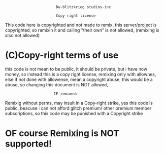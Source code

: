                            Dw-blitzkrieg studios-inc
                           
                           Copy right license



This code here is copyrighted and not made to remix, this server/project is copyrighted, 
so remixin it and calling "their own" is not allowed, (remixing is also not allowed)

# (C)Copy-right terms of use


this code is not mean to be public, it should be private, but i have now money, so instead
this is a copy right license, remixing only with allownes, else if not done with 
allowense, mean a copyright abuse, this would be a abuse, so changing this document
is NOT allowed, 


                          IF remixed:
                          
Remixig without perms, may insult in a Copy-right strike, yes this code is public,
beacuse i can not afford glitch premium/ other premium member subscriptions, 
so this code may be punished with a Copyright strike


# OF course Remixing is NOT supported!

